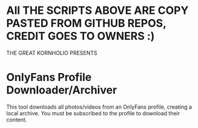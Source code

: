 # All THE SCRIPTS ABOVE ARE COPY PASTED FROM GITHUB REPOS, CREDIT GOES TO OWNERS :)

THE GREAT KORNHOLIO PRESENTS

# OnlyFans Profile Downloader/Archiver
This tool downloads all photos/videos from an OnlyFans profile, creating a local archive.
You must be subscribed to the profile to download their content.
